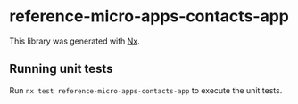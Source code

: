 # reference-micro-apps-contacts-app

This library was generated with [Nx](https://nx.dev).

## Running unit tests

Run `nx test reference-micro-apps-contacts-app` to execute the unit tests.
